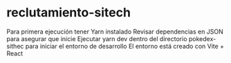 # reclutamiento-sitech
Para primera ejecución tener Yarn instalado
Revisar dependencias en JSON para asegurar que inicie
Ejecutar yarn dev dentro del directorio pokedex-sithec para iniciar el entorno de desarrollo
El entorno está creado con Vite + React
